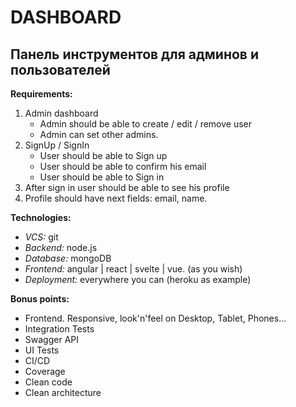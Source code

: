 # DASHBOARD
## Панель инструментов для админов и пользователей

**Requirements:**
1. Admin dashboard
    - Admin should be able to create / edit / remove user
    - Admin can set other admins.
2. SignUp / SignIn
    - User should be able to Sign up 
    - User should be able to confirm his email
    - User should be able to Sign in 
3. After sign in user should be able to see his profile
4. Profile should have next fields: email, name.

**Technologies:**
- *VCS:* git
- *Backend:* node.js
- *Database:* mongoDB
- *Frontend:* angular | react | svelte | vue. (as you wish)
- *Deployment:* everywhere you can (heroku as example)

**Bonus points:**
- Frontend. Responsive, look'n'feel on Desktop, Tablet, Phones...
- Integration Tests
- Swagger API
- UI Tests
- CI/CD
- Coverage
- Clean code
- Clean architecture
